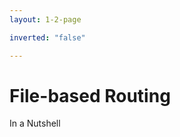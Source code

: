 ```yaml
---
layout: 1-2-page

inverted: "false"

---
```


# File-based Routing

In a Nutshell

<template v-slot:right>


<div class="p-8 pb-0 flex flex-col gap-4">

<div class="flex flex-col">
  
  ### Gemeinsame Basis

  Unter `/src/app/pages` liegen alle Routen einer Anwendung

</div>

<div class="flex flex-col">

### Routenübersicht

```

src/
├── app/
│   ├── pages/
│   │   ├── (home).page.ts             // Route: '/'
│   │   ├── about.page.ts              // Route: '/about'
│   │   ├── (auth).page.ts             // Layout für '/login' und '/signup'
│   │   ├── (auth)/
│   │   │   ├── login.page.ts          // Route: '/login'
│   │   │   └── signup.page.ts         // Route: '/signup'
│   │   ├── users/
│   │   │   └── [userId].page.ts       // Route: '/users/[userId]'
│   │   ├── groups.[groupId].page.ts   // Route: '/groups/[groupId]'
│   │   ├── products.page.ts           // Layout für '/products'
│   │   ├── products/
│   │   │   ├── (product-list).page.ts // Route: '/products'
│   │   │   └── [productId].page.ts    // Route: '/products/[productId]'
│   │   │
│   │   ├── [...not-found].md          // Route: '/**' ->'/not-found'


```



</div>

</div>

</template>
